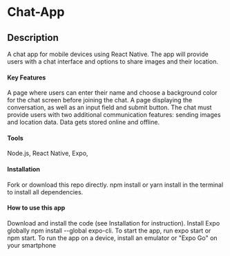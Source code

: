 # Chat-App

## Description

A chat app for mobile devices using React Native. The app will provide users with a chat interface and options to share images and their location.

#### Key Features

A page where users can enter their name and choose a background color for the chat screen before joining the chat.
A page displaying the conversation, as well as an input field and submit button.
The chat must provide users with two additional communication features: sending images and location data.
Data gets stored online and offline.

#### Tools

Node.js,
React Native,
Expo,

#### Installation

Fork or download this repo directly.
npm install or yarn install in the terminal to install all dependencies.

#### How to use this app

Download and install the code (see Installation for instruction).
Install Expo globally npm install --global expo-cli.
To start the app, run expo start or npm start.
To run the app on a device, install an emulator or "Expo Go" on your smartphone
